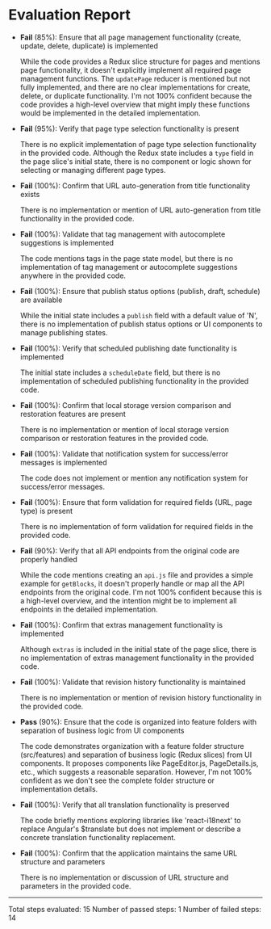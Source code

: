 # Evaluation Report

- **Fail** (85%): Ensure that all page management functionality (create, update, delete, duplicate) is implemented

    While the code provides a Redux slice structure for pages and mentions page functionality, it doesn't explicitly implement all required page management functions. The `updatePage` reducer is mentioned but not fully implemented, and there are no clear implementations for create, delete, or duplicate functionality. I'm not 100% confident because the code provides a high-level overview that might imply these functions would be implemented in the detailed implementation.

- **Fail** (95%): Verify that page type selection functionality is present

    There is no explicit implementation of page type selection functionality in the provided code. Although the Redux state includes a `type` field in the page slice's initial state, there is no component or logic shown for selecting or managing different page types.

- **Fail** (100%): Confirm that URL auto-generation from title functionality exists

    There is no implementation or mention of URL auto-generation from title functionality in the provided code.

- **Fail** (100%): Validate that tag management with autocomplete suggestions is implemented

    The code mentions tags in the page state model, but there is no implementation of tag management or autocomplete suggestions anywhere in the provided code.

- **Fail** (100%): Ensure that publish status options (publish, draft, schedule) are available

    While the initial state includes a `publish` field with a default value of 'N', there is no implementation of publish status options or UI components to manage publishing states.

- **Fail** (100%): Verify that scheduled publishing date functionality is implemented

    The initial state includes a `scheduleDate` field, but there is no implementation of scheduled publishing functionality in the provided code.

- **Fail** (100%): Confirm that local storage version comparison and restoration features are present

    There is no implementation or mention of local storage version comparison or restoration features in the provided code.

- **Fail** (100%): Validate that notification system for success/error messages is implemented

    The code does not implement or mention any notification system for success/error messages.

- **Fail** (100%): Ensure that form validation for required fields (URL, page type) is present

    There is no implementation of form validation for required fields in the provided code.

- **Fail** (90%): Verify that all API endpoints from the original code are properly handled

    While the code mentions creating an `api.js` file and provides a simple example for `getBlocks`, it doesn't properly handle or map all the API endpoints from the original code. I'm not 100% confident because this is a high-level overview, and the intention might be to implement all endpoints in the detailed implementation.

- **Fail** (100%): Confirm that extras management functionality is implemented

    Although `extras` is included in the initial state of the page slice, there is no implementation of extras management functionality in the provided code.

- **Fail** (100%): Validate that revision history functionality is maintained

    There is no implementation or mention of revision history functionality in the provided code.

- **Pass** (90%): Ensure that the code is organized into feature folders with separation of business logic from UI components

    The code demonstrates organization with a feature folder structure (src/features) and separation of business logic (Redux slices) from UI components. It proposes components like PageEditor.js, PageDetails.js, etc., which suggests a reasonable separation. However, I'm not 100% confident as we don't see the complete folder structure or implementation details.

- **Fail** (100%): Verify that all translation functionality is preserved

    The code briefly mentions exploring libraries like 'react-i18next' to replace Angular's $translate but does not implement or describe a concrete translation functionality replacement.

- **Fail** (100%): Confirm that the application maintains the same URL structure and parameters

    There is no implementation or discussion of URL structure and parameters in the provided code.

---

Total steps evaluated: 15
Number of passed steps: 1
Number of failed steps: 14